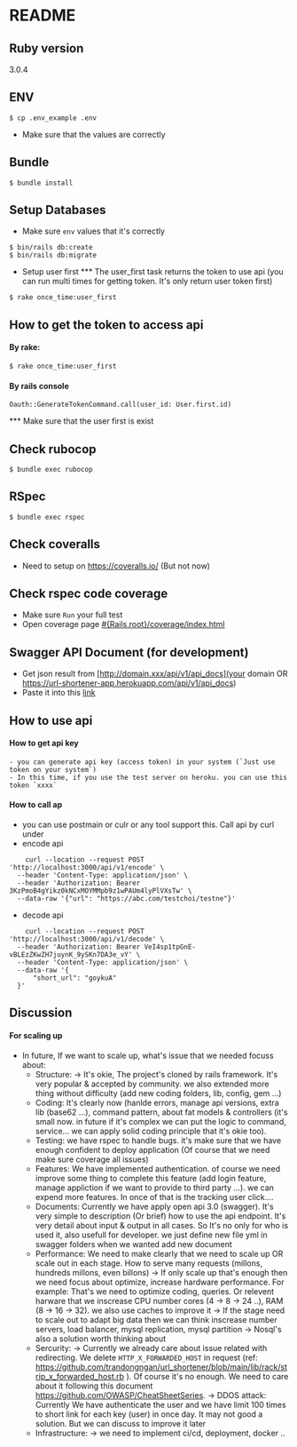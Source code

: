 # README

## Ruby version
  3.0.4

## ENV
  ```command
  $ cp .env_example .env
  ```
  - Make sure that the values are correctly

## Bundle
  ```command
  $ bundle install
  ```
## Setup Databases
  - Make sure `env` values that it's correctly
  ```command
  $ bin/rails db:create
  $ bin/rails db:migrate
  ```

  - Setup user first
  *** The user_first task returns the token to use api (you can run multi times for getting token. It's only return user token first)

  ```command
  $ rake once_time:user_first
  ```

## How to get the token to access api

  #### By rake:

  ```command
  $ rake once_time:user_first
  ```

   #### By rails console
  ```console
  Oauth::GenerateTokenCommand.call(user_id: User.first.id)
  ```
  *** Make sure that the user first is exist

## Check rubocop
```command
$ bundle exec rubocop
```

## RSpec
```command
$ bundle exec rspec
```

## Check coveralls
  - Need to setup on https://coveralls.io/ (But not now)

## Check rspec code coverage
  - Make sure `Run` your full test
  - Open coverage page [#{Rails.root}/coverage/index.html](#{Rails.root}/coverage/index.html)

## Swagger API Document (for development)
  - Get json result from [http://domain.xxx/api/v1/api_docs](your domain OR https://url-shortener-app.herokuapp.com/api/v1/api_docs)
  - Paste it into this [link](https://editor.swagger.io/)

## How to use api
  #### How to get api key
    - you can generate api key (access token) in your system (`Just use token on your system`)
    - In this time, if you use the test server on heroku. you can use this token `xxxx`
  #### How to call ap
  - you can use postmain or culr or any tool support this. Call api by curl under
  - encode api
  ```command
      curl --location --request POST 'http://localhost:3000/api/v1/encode' \
    --header 'Content-Type: application/json' \
    --header 'Authorization: Bearer 3KzPmoB4gYikz0kNCxMOYMMpb9z1wPAUm4lyPlVXsTw' \
    --data-raw '{"url": "https://abc.com/testchoi/testne"}'
  ```

  - decode api
  ```command
      curl --location --request POST 'http://localhost:3000/api/v1/decode' \
    --header 'Authorization: Bearer VeI4sp1tpGnE-vBLEzZKwZH7juynK_9ySKn7DA3e_vY' \
    --header 'Content-Type: application/json' \
    --data-raw '{
        "short_url": "goykuA"
    }'
  ```

## Discussion
  #### For scaling up
  - In future, If we want to scale up, what's issue that we needed focuss about:
    + Structure: -> It's okie, The project's cloned by rails framework. It's very popular & accepted by community. we also extended more thing without difficulty (add new coding folders, lib, config, gem ...)
    + Coding: It's clearly now (hanlde errors, manage api versions, extra lib (base62 ...), command pattern, about fat models & controllers (it's small now. in future if it's complex we can put the logic to command, service... we can apply solid coding principle that it's okie too).
    + Testing: we have rspec to handle bugs. it's make sure that we have enough confident to deploy application (Of course that we need make sure coverage all issues)
    + Features: We have implemented authentication. of course we need improve some thing to complete this feature (add login feature, manage appliction if we want to provide to third party ...). we can expend more features. In once of that is the tracking user click....
    + Documents: Currently we have apply open api 3.0 (swagger). It's very simple to description (Or brief) how to use the api endpoint. It's very detail about input & output in all cases. So It's no only for who is used it, also usefull for developer. we just define new file yml in swagger folders when we wanted add new document
    + Performance: We need to make clearly that we need to scale up OR scale out in each stage. How to serve many requests (millons, hundreds millons, even billons)
      -> If only scale up that's enough then we need focus about optimize, increase hardware performance. For example: That's we need to optimize coding, queries. Or relevent harware that we inscrease CPU number cores (4 -> 8 -> 24 ..), RAM (8 -> 16 -> 32). we also use caches to improve it
      -> If the stage need to scale out to adapt big data then we can think inscrease number servers, load balancer, mysql replication, mysql partition
      -> Nosql's also a solution worth thinking about
    + Sercurity:
      -> Currently we already care about issue related with redirecting. We delete `HTTP_X_FORWARDED_HOST` in request (ref: https://github.com/trandongngan/url_shortener/blob/main/lib/rack/strip_x_forwarded_host.rb ). Of course it's no enough. We need to care about it following this document https://github.com/OWASP/CheatSheetSeries. 
      -> DDOS attack: Currently We have authenticate the user and we have limit 100 times to short link for each key (user) in once day. It may not good a solution. But we can discuss to improve it later 
    + Infrastructure: -> we need to implement ci/cd, deployment, docker ..

    



